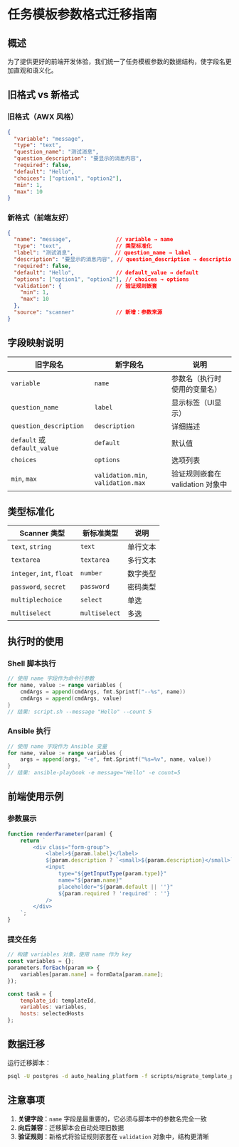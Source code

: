 # 任务模板参数格式迁移指南

## 概述

为了提供更好的前端开发体验，我们统一了任务模板参数的数据结构，使字段名更加直观和语义化。

## 旧格式 vs 新格式

### 旧格式（AWX 风格）
```json
{
  "variable": "message",
  "type": "text",
  "question_name": "测试消息",
  "question_description": "要显示的消息内容",
  "required": false,
  "default": "Hello",
  "choices": ["option1", "option2"],
  "min": 1,
  "max": 10
}
```

### 新格式（前端友好）
```json
{
  "name": "message",              // variable → name
  "type": "text",                 // 类型标准化
  "label": "测试消息",             // question_name → label
  "description": "要显示的消息内容", // question_description → description
  "required": false,
  "default": "Hello",             // default_value → default
  "options": ["option1", "option2"], // choices → options
  "validation": {                 // 验证规则嵌套
    "min": 1,
    "max": 10
  },
  "source": "scanner"             // 新增：参数来源
}
```

## 字段映射说明

| 旧字段名 | 新字段名 | 说明 |
|---------|---------|------|
| `variable` | `name` | 参数名（执行时使用的变量名） |
| `question_name` | `label` | 显示标签（UI显示） |
| `question_description` | `description` | 详细描述 |
| `default` 或 `default_value` | `default` | 默认值 |
| `choices` | `options` | 选项列表 |
| `min`, `max` | `validation.min`, `validation.max` | 验证规则嵌套在 validation 对象中 |

## 类型标准化

| Scanner 类型 | 新标准类型 | 说明 |
|-------------|-----------|------|
| `text`, `string` | `text` | 单行文本 |
| `textarea` | `textarea` | 多行文本 |
| `integer`, `int`, `float` | `number` | 数字类型 |
| `password`, `secret` | `password` | 密码类型 |
| `multiplechoice` | `select` | 单选 |
| `multiselect` | `multiselect` | 多选 |

## 执行时的使用

### Shell 脚本执行
```go
// 使用 name 字段作为命令行参数
for name, value := range variables {
    cmdArgs = append(cmdArgs, fmt.Sprintf("--%s", name))
    cmdArgs = append(cmdArgs, value)
}
// 结果: script.sh --message "Hello" --count 5
```

### Ansible 执行
```go
// 使用 name 字段作为 Ansible 变量
for name, value := range variables {
    args = append(args, "-e", fmt.Sprintf("%s=%v", name, value))
}
// 结果: ansible-playbook -e message="Hello" -e count=5
```

## 前端使用示例

### 参数展示
```javascript
function renderParameter(param) {
    return `
        <div class="form-group">
            <label>${param.label}</label>
            ${param.description ? `<small>${param.description}</small>` : ''}
            <input 
                type="${getInputType(param.type)}"
                name="${param.name}"
                placeholder="${param.default || ''}"
                ${param.required ? 'required' : ''}
            />
        </div>
    `;
}
```

### 提交任务
```javascript
// 构建 variables 对象，使用 name 作为 key
const variables = {};
parameters.forEach(param => {
    variables[param.name] = formData[param.name];
});

const task = {
    template_id: templateId,
    variables: variables,
    hosts: selectedHosts
};
```

## 数据迁移

运行迁移脚本：
```bash
psql -U postgres -d auto_healing_platform -f scripts/migrate_template_parameters.sql
```

## 注意事项

1. **关键字段**：`name` 字段是最重要的，它必须与脚本中的参数名完全一致
2. **向后兼容**：迁移脚本会自动处理旧数据
3. **验证规则**：新格式将验证规则嵌套在 `validation` 对象中，结构更清晰